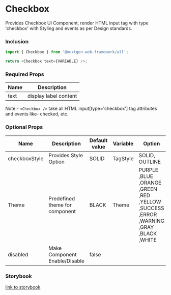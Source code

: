 # Checkbox

Provides Checkbox UI Component, render HTML input tag with type 'checkbox' with Styling and events as per Design standards.

### Inclusion

```ts
import { Checkbox } from '@nextgen-web-framework/all';

return <Checkbox text={VARIABLE} />;
```

### Required Props

| Name | Description           |
| ---- | --------------------- |
| text | display label content |

Note:- `<Checkbox />` take all HTML input[type='checkbox'] tag attributes and events like- checked, etc.

### Optional Props

| Name          | Description                    | Default value | Variable | Option                                                                                |
| ------------- | ------------------------------ | ------------- | -------- | ------------------------------------------------------------------------------------- |
| checkboxStyle | Provides Style Option          | SOLID         | TagStyle | SOLID, OUTLINE                                                                        |
| Theme         | Predefined theme for component | BLACK         | Theme    | PURPLE ,BLUE ,ORANGE ,GREEN ,RED ,YELLOW ,SUCCESS ,ERROR ,WARNING ,GRAY ,BLACK ,WHITE |
| disabled      | Make Component Enable/Disable  | false         |

### Storybook

[link to storybook](https://link_to_storybook)
